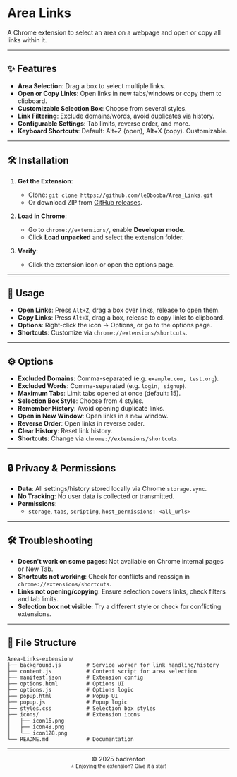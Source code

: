 # Area Links

A Chrome extension to select an area on a webpage and open or copy all links within it.

---

## ✨ Features

- **Area Selection**: Drag a box to select multiple links.
- **Open or Copy Links**: Open links in new tabs/windows or copy them to clipboard.
- **Customizable Selection Box**: Choose from several styles.
- **Link Filtering**: Exclude domains/words, avoid duplicates via history.
- **Configurable Settings**: Tab limits, reverse order, and more.
- **Keyboard Shortcuts**: Default: Alt+Z (open), Alt+X (copy). Customizable.

---

## 🛠️ Installation

1. **Get the Extension**:
   - Clone: `git clone https://github.com/le0booba/Area_Links.git`
   - Or download ZIP from [GitHub releases](https://github.com/le0booba/Area_Links/releases).

2. **Load in Chrome**:
   - Go to `chrome://extensions/`, enable **Developer mode**.
   - Click **Load unpacked** and select the extension folder.

3. **Verify**:
   - Click the extension icon or open the options page.

---

## 📖 Usage

- **Open Links**: Press `Alt+Z`, drag a box over links, release to open them.
- **Copy Links**: Press `Alt+X`, drag a box, release to copy links to clipboard.
- **Options**: Right-click the icon → Options, or go to the options page.
- **Shortcuts**: Customize via `chrome://extensions/shortcuts`.

---

## ⚙️ Options

- **Excluded Domains**: Comma-separated (e.g. `example.com, test.org`).
- **Excluded Words**: Comma-separated (e.g. `login, signup`).
- **Maximum Tabs**: Limit tabs opened at once (default: 15).
- **Selection Box Style**: Choose from 4 styles.
- **Remember History**: Avoid opening duplicate links.
- **Open in New Window**: Open links in a new window.
- **Reverse Order**: Open links in reverse order.
- **Clear History**: Reset link history.
- **Shortcuts**: Change via `chrome://extensions/shortcuts`.

---

## 🔒 Privacy & Permissions

- **Data**: All settings/history stored locally via Chrome `storage.sync`.
- **No Tracking**: No user data is collected or transmitted.
- **Permissions**:
  - `storage`, `tabs`, `scripting`, `host_permissions: <all_urls>`

---

## 🛠️ Troubleshooting

- **Doesn't work on some pages**: Not available on Chrome internal pages or New Tab.
- **Shortcuts not working**: Check for conflicts and reassign in `chrome://extensions/shortcuts`.
- **Links not opening/copying**: Ensure selection covers links, check filters and tab limits.
- **Selection box not visible**: Try a different style or check for conflicting extensions.

---

## 📂 File Structure

```
Area-Links-extension/
├── background.js        # Service worker for link handling/history
├── content.js           # Content script for area selection
├── manifest.json        # Extension config
├── options.html         # Options UI
├── options.js           # Options logic
├── popup.html           # Popup UI
├── popup.js             # Popup logic
├── styles.css           # Selection box styles
├── icons/               # Extension icons
│   ├── icon16.png
│   ├── icon48.png
│   └── icon128.png
└── README.md            # Documentation
```

---

<p align="center">
© 2025 badrenton<br>
<sup>⭐ Enjoying the extension? Give it a star!</sup>
</p>
